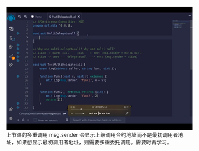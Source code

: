 <img src='./img/2022-06-24-15-34-42.png' height=333px></img>      
上节课的多重调用 msg.sender 会显示上级调用合约地址而不是最初调用者地址，如果想显示最初调用者地址，则需要多重委托调用。需要时再学习。  
